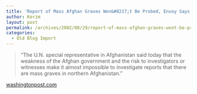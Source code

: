 ```yaml
---
title: 'Report of Mass Afghan Graves Won&#8217;t Be Probed, Envoy Says'
author: Kerim
layout: post
permalink: /archives/2002/08/29/report-of-mass-afghan-graves-wont-be-probed-envoy-says/
categories:
  - Old Blog Import
---
```


>   &#8220;The U.N. special representative in Afghanistan said today that the weakness of the Afghan government and the risk to investigators or witnesses make it almost impossible to investigate reports that there are mass graves in northern Afghanistan.&#8221;


<a href="http://www.washingtonpost.com/ac2/wp-dyn/A4265-2002Aug27?language=printer" onclick="_gaq.push(['_trackEvent', 'outbound-article', 'http://www.washingtonpost.com/ac2/wp-dyn/A4265-2002Aug27?language=printer', 'washingtonpost.com']);" >washingtonpost.com</a>

